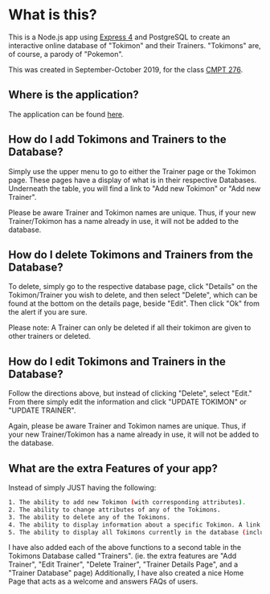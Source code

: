 # What is this?

This is a  Node.js app using [Express 4](http://expressjs.com/) and PostgreSQL to create an 
interactive online database of "Tokimon" and their Trainers. "Tokimons" are, of course, a parody of "Pokemon".

This was created in September-October 2019, for the class [CMPT 276](https://www.sfu.ca/students/calendar/2019/fall/courses/cmpt/276.html).


## Where is the application?

The application can be found [here](https://tranquil-journey-20855.herokuapp.com/).


## How do I add Tokimons and Trainers to the Database?

Simply use the upper menu to go to either the Trainer page or the Tokimon page. These pages have a display of what 
is in their respective Databases. Underneath the table, you will find a link to "Add new Tokimon" or "Add new Trainer".

Please be aware Trainer and Tokimon names are unique. Thus, if your new Trainer/Tokimon has a name already in use, 
it will not be added to the database.


## How do I delete Tokimons and Trainers from the Database?

To delete, simply go to the respective database page, click "Details" on the Tokimon/Trainer you wish to delete, and 
then select "Delete", which can be found at the bottom on the details page, beside "Edit". Then click "Ok" from the alert if you are sure.

Please note: A Trainer can only be deleted if all their tokimon are given to other trainers or deleted.


## How do I edit Tokimons and Trainers in the Database?

Follow the directions above, but instead of clicking "Delete", select "Edit." From there simply 
edit the information and click "UPDATE TOKIMON" or "UPDATE TRAINER".

Again, please be aware Trainer and Tokimon names are unique. Thus, if your new Trainer/Tokimon has a name already in use, 
it will not be added to the database.


## What are the extra Features of your app?

Instead of simply JUST having the following:
```sh
1. The ability to add new Tokimon (with corresponding attributes).
2. The ability to change attributes of any of the Tokimons.
3. The ability to delete any of the Tokimons.
4. The ability to display information about a specific Tokimon. A link (Links) should be provided from the Tokimon info page that links to more info.
5. The ability to display all Tokimons currently in the database (including any other information you collect
```
I have also added each of the above functions to a second table in the Tokimons Database called "Trainers".
(ie. the extra features are "Add Trainer", "Edit Trainer", "Delete Trainer", "Trainer Details Page", and a "Trainer Database" page)
Additionally, I have also created a nice Home Page that acts as a welcome and answers FAQs of users.
